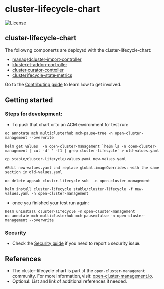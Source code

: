 [comment]: # ( Copyright Contributors to the Open Cluster Management project )

# cluster-lifecycle-chart

[![License](https://img.shields.io/:license-apache-blue.svg)](http://www.apache.org/licenses/LICENSE-2.0.html)

## cluster-lifecycle-chart

The following components are deployed with the cluster-lifecycle-chart:
- [managedcluster-import-controller](https://github.com/stolostron/managedcluster-import-controller)
- [klusterlet-addon-controller](https://github.com/stolostron/klusterlet-addon-controller)
- [cluster-curator-controller](https://github.com/stolostron/cluster-curator-controller)
- [clusterlifecycle-state-metrics](https://github.com/stolostron/clusterlifecycle-state-metrics)

Go to the [Contributing guide](CONTRIBUTING.md) to learn how to get involved.

## Getting started

### Steps for development:

- To push that chart onto an ACM environment for test run:

```
oc annotate mch multiclusterhub mch-pause=true -n open-cluster-management --overwrite

helm get values  -n open-cluster-management `helm ls -n open-cluster-management | cut -d' ' -f1 | grep cluster-lifecycle` > old-values.yaml

cp stable/cluster-lifecycle/values.yaml new-values.yaml

#Edit new-values.yaml and replace global.imageOverrides: with the same section in old-values.yaml

oc delete appsub cluster-lifecycle-sub  -n open-cluster-management

helm install cluster-lifecycle stable/cluster-lifecycle -f new-values.yaml -n open-cluster-management
```

- once you finished your test run again:

```
helm uninstall cluster-lifecycle -n open-cluster-management
oc annotate mch multiclusterhub mch-pause=false -n open-cluster-management --overwrite
```

### Security
- Check the [Security guide](SECURITY.md) if you need to report a security issue.

## References

- The cluster-lifecycle-chart is part of the `open-cluster-management` community. For more information, visit: [open-cluster-management.io](https://open-cluster-management.io).
- Optional: List and link of additional references if needed.
